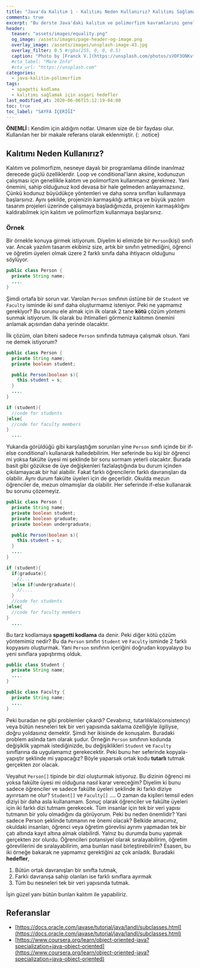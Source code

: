 ```yaml
---
title: "Java'da Kalıtım 1 - Kalıtımı Neden Kullanırız? Kalıtımı Sağlamak İçin Asgari Şartlar Nelerdir?"
comments: true
excerpt: "Bu derste Java'daki kalıtım ve polimorfizm kavramlarını genel olarak ele alacak ve bununla birlikte kalıtımı sağlamak için asgari hedeflerin neler olduğunu işleyeceğiz."
header:
  teaser: "assets/images/equality.png"
  og_image: /assets/images/page-header-og-image.png
  overlay_image: /assets/images/unsplash-image-43.jpg
  overlay_filter: 0.5 #rgba(255, 0, 0, 0.5)
  caption: "Photo by [Franck V.](https://unsplash.com/photos/sVOF3ONKvfU) on Unsplash"
  #cta_label: "More Info"
  #cta_url: "https://unsplash.com"
categories:
  - java-kalitim-polimorfizm
tags:
  - spagetti kodlama
  - kalıtımı sağlamak için asgari hedefler
last_modified_at: 2020-06-06T15:12:19-04:00
toc: true
toc_label: "SAYFA İÇERİĞİ"
---
```


**ÖNEMLİ :** Kendim için aldığım notlar. Umarım size de bir faydası olur. Kullanılan her bir makale referans olarak eklenmiştir.
{: .notice}

## Kalıtımı Neden Kullanırız?

Kalıtım ve polimorfizm, nesneye dayalı bir programlama dilinde inanılmaz derecede güçlü özelliklerdir. Loop ve conditional'ların aksine, kodunuzun çalışması için genellikle kalıtım ve polimorfizm kullanmanız gerekmez. Yani önemini, sahip olduğunuz kod devasa bir hale gelmeden anlayamazsınız. Çünkü kodunuz büyüdükçe yöntemleri ve daha sonra sınıfları kullanmaya başlarsınız. Aynı şekilde, projenizin karmaşıklığı arttıkça ve büyük yazılım tasarım projeleri üzerinde çalışmaya başladığınızda, projenin karmaşıklığını kaldırabilmek için kalıtım ve polimorfizm kullanmaya başlarsınız.

### Örnek

Bir örnekle konuya girmek istiyorum. Diyelim ki elimizde bir ``Person``(kişi) sınıfı var. Ancak yazılım tasarım ekibiniz size, artık bir sınıfın yetmediğini, öğrenci ve öğretim üyeleri olmak üzere 2 farklı sınıfa daha ihtiyacın olduğunu söylüyor.

``` java
public class Person {
  private String name;
  ....
}
```

Şimdi ortafa bir sorun var. Varolan ``Person`` sınıfının üstüne bir de ``Student`` ve ``Faculty`` isminde iki sınıf daha oluşturmamız isteniyor. Peki ne yapmamız gerekiyor? Bu sorunu ele almak için ilk olarak 2 tane **kötü** çözüm yöntemi sunmak istiyorum. İlk olarak bu ihtimalleri görmeniz kalıtımın önemini anlamak açısından daha yerinde olacaktır.

İlk çözüm, olan biteni sadece ``Person`` sınıfında tutmaya çalışmak olsun. Yani ne demek istiyorum?


``` java
public class Person {
  private String name;
  private boolean student;

  public Person(boolean s){
    this.student = s;
  }
  ....
}
```

``` java
if (student){
  //code for students
}else{
  //code for faculty members
}
  ....
```

Yukarıda görüldüğü gibi karşılaştığım sorunları yine ``Person`` sınıfı içinde bir if-else conditional'ı kullanarak halledebilirim. Her seferinde bu kişi bir öğrenci mi yoksa fakülte üyesi mi şeklinde bir soru sormam yeterli olacaktır. Burada basit gibi gözükse de üye değişkenleri fazlalaştığında bu durum içinden çıkılamayacak bir hal alabilir. Fakat farklı öğrencilerin farklı davranışları da olabilir. Aynı durum fakülte üyeleri için de geçerlidir. Okulda mezun öğrenciler de, mezun olmamışlar da olabilir. Her seferinde if-else kullanarak bu sorunu çözemeyiz.

``` java
public class Person {
  private String name;
  private boolean student;
  private boolean graduate;
  private boolean undergraduate;

  public Person(boolean s){
    this.student = s;
  }
  ....
}
```

``` java
if (student){
  if(graduate){
    //...
  }else if(undergraduate){
    //....
  }
  //code for students
}else{
  //code for faculty members
}
  ....
```

Bu tarz kodlamaya **spagetti kodlama** da denir. Peki diğer kötü çözüm yöntemimiz nedir? Bu da ``Person`` sınıfın ``Student`` ve ``Faculty`` isminde 2 farklı kopyasını oluşturmak. Yani ``Person`` sınıfının içeriğini doğrudan kopyalayıp bu yeni sınıflara yapıştırmış olduk.

``` java
public class Student {
  private String name;
  ....
}
```

``` java
public class Faculty {
  private String name;
  ....
}
```
Peki buradan ne gibi problemler çıkardı? Cevabınız, tutarlılıkla(consistency) veya bütün nesneleri tek bir veri yapısında saklama özelliğiyle ilgiliyse, doğru yoldasınız demektir. Şimdi her ikisinde de konuşalım. Buradaki problem aslında tam olarak şudur. Örneğin ``Person`` sınıfının kodunda değişiklik yapmak istediğinizde, bu değişiklikleri ``Student`` ve ``Faculty`` sınıflarına da uygulamamız gerekecektir. Peki bunu her seferinde kopyala-yapıştır şeklinde mi yapacağız? Böyle yaparsak ortak kodu **tutarlı** tutmak gerçekten zor olacak.

Veyahut ``Person[]`` tipinde bir dizi oluşturmak istiyoruz. Bu dizinin öğrenci mi yoksa fakülte üyesi mi olduğuna nasıl karar vereceğim? Diyelim ki bunu sadece öğrenciler ve sadece fakülte üyeleri şeklinde iki farklı diziye ayırırsam ne olur? ``Student[]`` ve ``Faculty[]`` .... O zaman da kişileri temsil eden diziyi bir daha asla kullanamam. Sonuç olarak öğrenciler ve fakülte üyeleri için iki farklı dizi tutmam gerekecek. Tüm insanlar için tek bir veri yapısı tutmanın bir yolu olmadığını da görüyorum. Peki bu neden önemlidir? Yani sadece Person şeklinde tutmanın ne önemi olacak? Belkide amacımız, okuldaki insanları, öğrenci veya öğretim görevlisi ayrımı yapmadan tek bir çatı altında kayıt altına almak olabilirdi. Yalnız bu durumda bunu yapmak gerçekten zor olurdu. Öğrencileri potansiyel olarak sıralayabilirim, öğretim görevlilerini de sıralayabilirim, ama bunları nasıl birleştirebilirim? Esasen, bu iki örneğe bakarak ne yapmamız gerektiğini az çok anladık. Buradaki **hedefler**,

1. Bütün ortak davranışları bir sınıfta tutmak,
2. Farklı davranışa sahip olanları ise farklı sınıflara ayırmak
3. Tüm bu nesneleri tek bir veri yapısında tutmak.

İşin güzel yanı bütün bunları kalıtım ile yapabiliriz.


## Referanslar
* [https://docs.oracle.com/javase/tutorial/java/IandI/subclasses.html](https://docs.oracle.com/javase/tutorial/java/IandI/subclasses.html)
* [https://www.coursera.org/learn/object-oriented-java?specialization=java-object-oriented](https://www.coursera.org/learn/object-oriented-java?specialization=java-object-oriented)
